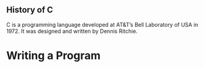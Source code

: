 ## History of C
C is a programming language developed at AT&T’s Bell Laboratory of USA in 1972.
It was designed and written by Dennis Ritchie.

# Writing a Program
# 
